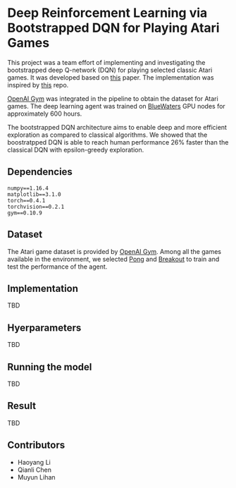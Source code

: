 # Deep Reinforcement Learning via Bootstrapped DQN for Playing Atari Games

This project was a team effort of implementing and investigating the bootstrapped deep Q-network (DQN) for playing selected classic Atari games. It was developed based on [this](https://arxiv.org/abs/1602.04621) paper. The implementation was inspired by [this](https://github.com/pianomania/DQN-pytorch) repo.

[OpenAI Gym](https://gym.openai.com/envs/#atari) was integrated in the pipeline to obtain the dataset for Atari games. The deep learning agent was trained on [BlueWaters](http://www.ncsa.illinois.edu/enabling/bluewaters) GPU nodes for approximately 600 hours.

The bootstrapped DQN architecture aims to enable deep and more efficient exploration as compared to classical algorithms. We showed that the boostratpped DQN is able to reach human performance 26% faster than the classical DQN with epsilon-greedy exploration.

## Dependencies

```
numpy==1.16.4
matplotlib==3.1.0
torch==0.4.1
torchvision==0.2.1
gym==0.10.9
```

## Dataset

The Atari game dataset is provided by [OpenAI Gym](https://gym.openai.com/envs/#atari). Among all the games available in the environment, we selected [Pong](https://gym.openai.com/envs/Pong-v0/) and [Breakout](https://gym.openai.com/envs/Breakout-v0/) to train and test the performance of the agent.

## Implementation

TBD

## Hyerparameters

TBD

## Running the model

TBD

## Result

TBD

## Contributors
 - Haoyang Li
 - Qianli Chen
 - Muyun Lihan
